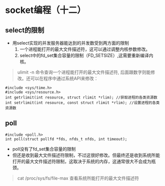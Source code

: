 # socket编程（十二）

## select的限制
- 用select实现的并发服务器能达到的并发数受到两方面的限制
  1. 一个进程能打开的最大文件描述符，这可以通过调整内核参数修改。
  2. select中的fd_set集合容量的限制（FD_SETSIZE）,这需要重新编译内核。
> ulimit -n 命令查询一个进程能打开的最大文件描述符, 后面跟数字则能修改。还可以在程序中通过系统API来修改：
```man 2 GETRLIMIT
#include <sys/time.h>
#include <sys/resource.h>
int getrlimit(int resource, struct rlimit *rlim); //获取进程的各类资源数
int setrlimit(int resource, const struct rlimit *rlim); //设置进程的各类资源数
```

## poll
```man 2 poll
#include <poll.h>
int poll(struct pollfd *fds, nfds_t nfds, int timeout);
```
- poll没有了fd_set集合容量的限制
- 但还是收到最大文件描述符限制，不过这很好修改。但最终还是收到系统所能打开的最大文件描述符限制，这取决于系统的内存，这通常很大不会成为瓶颈。
> cat /proc/sys/fs/file-max 查看系统所能打开的最大文件描述符